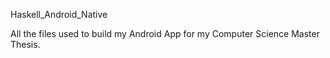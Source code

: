 Haskell_Android_Native

All the files used to build my Android App for my Computer Science Master Thesis.